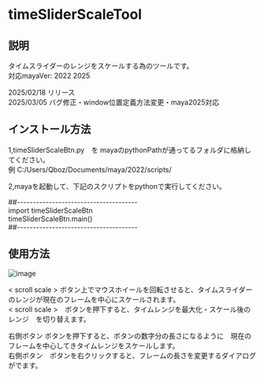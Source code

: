 # timeSliderScaleTool

説明
-

タイムスライダーのレンジをスケールする為のツールです。  
対応mayaVer: 2022  2025

2025/02/18  リリース  
2025/03/05  バグ修正・window位置定義方法変更・maya2025対応

インストール方法
-

1,timeSliderScaleBtn.py　を mayaのpythonPathが通ってるフォルダに格納してください。  
例  C:/Users/Qboz/Documents/maya/2022/scripts/  
  
2,mayaを起動して、下記のスクリプトをpythonで実行してください。  
  
##--------------------------------------  
import timeSliderScaleBtn  
timeSliderScaleBtn.main()  
##--------------------------------------  


使用方法
-

![image](https://github.com/user-attachments/assets/9f53be71-b731-4e43-8b7c-1dd3638649e5)

< scroll scale >  ボタン上でマウスホイールを回転させると、タイムスライダーのレンジが現在のフレームを中心にスケールされます。  
< scroll scale >　ボタンを押下すると、タイムレンジを最大化・スケール後のレンジ　を切り替えます。  

右側ボタン ボタンを押下すると、ボタンの数字分の長さになるように　現在のフレームを中心してきタイムレンジをスケールします。  
右側ボタン　ボタンを右クリックすると、フレームの長さを変更するダイアログがでます。  
